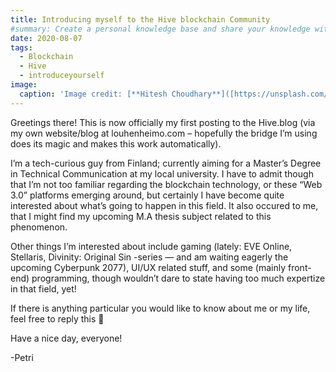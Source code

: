 ```yaml
---
title: Introducing myself to the Hive blockchain Community
#summary: Create a personal knowledge base and share your knowledge with your peers.
date: 2020-08-07
tags:
  - Blockchain
  - Hive
  - introduceyourself
image:
  caption: 'Image credit: [**Hitesh Choudhary**]([https://unsplash.com/])'
---
```


Greetings there! This is now officially my first posting to the Hive.blog (via my own website/blog at louhenheimo.com – hopefully the bridge I’m using does its magic and makes this work automatically).

I’m a tech-curious guy from Finland; currently aiming for a Master’s Degree in Technical Communication at my local university. I have to admit though that I’m not too familiar regarding the blockchain technology, or these “Web 3.0” platforms emerging around, but certainly I have become quite interested about what’s going to happen in this field. It also occured to me, that I might find my upcoming M.A thesis subject related to this phenomenon.

Other things I’m interested about include gaming (lately: EVE Online, Stellaris, Divinity: Original Sin -series — and am waiting eagerly the upcoming Cyberpunk 2077), UI/UX related stuff, and some (mainly front-end) programming, though wouldn’t dare to state having too much expertize in that field, yet!

If there is anything particular you would like to know about me or my life, feel free to reply this 🙂

Have a nice day, everyone!

-Petri
